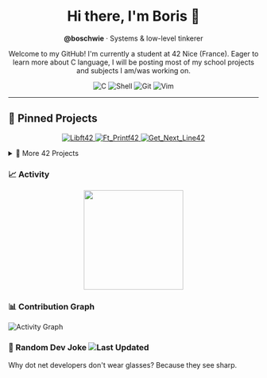 <!-- Header -->
<h1 align="center">Hi there, I'm Boris 👋</h1>
<p align="center">
  <strong>@boschwie</strong> · Systems & low-level tinkerer
</p>

<!-- Short tagline -->
<p align="center">
  Welcome to my GitHub! I'm currently a student at 42 Nice (France).  
  Eager to learn more about C language, I will be posting most of my school projects and subjects I am/was working on.
</p>

<!-- Tech stack (C only) -->
<p align="center">
  <img alt="C" src="https://img.shields.io/badge/C-00599C?style=for-the-badge&logo=c&logoColor=white">
  <img alt="Shell" src="https://img.shields.io/badge/Shell_Script-121011?style=for-the-badge&logo=gnu-bash&logoColor=white">
  <img alt="Git" src="https://img.shields.io/badge/Git-F05032?style=for-the-badge&logo=git&logoColor=white">
  <img alt="Vim" src="https://img.shields.io/badge/Vim-019733?style=for-the-badge&logo=vim&logoColor=white">
</p>

---

<h2 align="left">📌 Pinned Projects</h2>

<p align="center">
  <!-- Main pinned projects -->
  <a href="https://github.com/IBobbyI/Libft42">
    <img src="https://img.shields.io/badge/Libft42-C-00599C?style=for-the-badge&logo=c&logoColor=white" alt="Libft42" />
  </a>
  <a href="https://github.com/IBobbyI/Ft_Printf42">
    <img src="https://img.shields.io/badge/Ft_Printf42-C-00599C?style=for-the-badge&logo=c&logoColor=white" alt="Ft_Printf42" />
  </a>
  <a href="https://github.com/IBobbyI/Get_Next_Line42">
    <img src="https://img.shields.io/badge/Get_Next_Line42-C-00599C?style=for-the-badge&logo=c&logoColor=white" alt="Get_Next_Line42" />
  </a>
</p>

<details>
  <summary>📂 More 42 Projects</summary>

  <!-- First Circle -->
  <details>
    <summary>└─ 🟢 First Circle</summary>
    <p align="center">
      <a href="https://github.com/IBobbyI/FirstProjectA">
        <img src="https://img.shields.io/badge/FirstProjectA-C-00599C?style=for-the-badge&logo=c&logoColor=white" alt="FirstProjectA" />
      </a>
      <a href="https://github.com/IBobbyI/FirstProjectB">
        <img src="https://img.shields.io/badge/FirstProjectB-C-00599C?style=for-the-badge&logo=c&logoColor=white" alt="FirstProjectB" />
      </a>
    </p>
  </details>

  <!-- Second Circle -->
  <details>
    <summary>└─ 🔵 Second Circle</summary>
    <p align="center">
      <a href="https://github.com/IBobbyI/SecondProjectA">
        <img src="https://img.shields.io/badge/SecondProjectA-C-00599C?style=for-the-badge&logo=c&logoColor=white" alt="SecondProjectA" />
      </a>
      <a href="https://github.com/IBobbyI/SecondProjectB">
        <img src="https://img.shields.io/badge/SecondProjectB-C-00599C?style=for-the-badge&logo=c&logoColor=white" alt="SecondProjectB" />
      </a>
    </p>
  </details>

  <!-- Third Circle -->
  <details>
    <summary>└─ 🟣 Third Circle</summary>
    <p align="center">
      <a href="https://github.com/IBobbyI/ThirdProjectA">
        <img src="https://img.shields.io/badge/ThirdProjectA-C-00599C?style=for-the-badge&logo=c&logoColor=white" alt="ThirdProjectA" />
      </a>
      <a href="https://github.com/IBobbyI/ThirdProjectB">
        <img src="https://img.shields.io/badge/ThirdProjectB-C-00599C?style=for-the-badge&logo=c&logoColor=white" alt="ThirdProjectB" />
      </a>
    </p>
  </details>

</details>

### 📈 Activity

<!-- GitHub Stat Cards -->
<p align="center">
  <a href="https://github.com/anuraghazra/github-readme-stats">
    <img height=200 align="center" 
         src="https://github-readme-stats-coral-nine-63.vercel.app/api?username=IBobbyI&show_icons=true&theme=tokyonight&hide_border=true&bg_color=0D1117&title_color=58A6FF&icon_color=58A6FF&text_color=C9D1D9" />
  </a>

### 📊 Contribution Graph
![Activity Graph](https://github-readme-activity-graph.vercel.app/graph?username=IBobbyI&theme=tokyo-night&bg_color=0D1117&line=58A6FF&point=58A6FF&hide_border=true)

### 🤣 Random Dev Joke ![Last Updated](https://img.shields.io/badge/Last%20Updated-2025-09-11%2009:14%20UTC-blue?style=flat-square)
Why dot net developers don't wear glasses? Because they see sharp.


